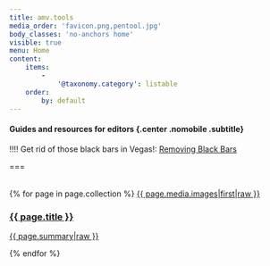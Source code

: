 ```yaml
---
title: amv.tools
media_order: 'favicon.png,pentool.jpg'
body_classes: 'no-anchors home'
visible: true
menu: Home
content:
    items:
        -
            '@taxonomy.category': listable
    order:
        by: default
---
```


#### Guides and resources for editors {.center .nomobile .subtitle}

!!!! Get rid of those black bars in Vegas!: [Removing Black Bars](https://amv.tools/vegas-pro-extra/removing-black-bars)

===

<div class="griddy" style="margin: 2rem 0;" >
{% for page in page.collection %}
    <a href="{{ page.url }}">
		{{ page.media.images|first|raw }}
        <h3>{{ page.title }}</h3>
        <p>{{ page.summary|raw }}</p>
    </a>
{% endfor %}
</div>

